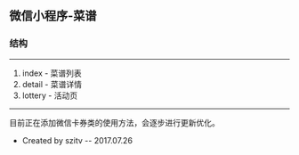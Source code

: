## 微信小程序-菜谱 ##

### 结构 ###

---

1. index - 菜谱列表
2. detail - 菜谱详情
3. lottery - 活动页

---

目前正在添加微信卡券类的使用方法，会逐步进行更新优化。

-	Created by szitv -- 2017.07.26 




